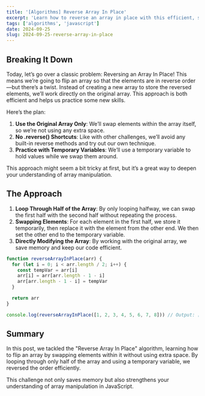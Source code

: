 ```yaml
---
title: '[Algorithms] Reverse Array In Place'
excerpt: 'Learn how to reverse an array in place with this efficient, space-saving technique. In this post, we’ll explore swapping elements directly within the original array without creating a new one, practicing some key array manipulation skills along the way. Perfect for those looking to level up their JavaScript skills!'
tags: ['algorithms', 'javascript']
date: 2024-09-25
slug: 2024-09-25-reverse-array-in-place
---
```


## Breaking It Down

Today, let’s go over a classic problem: Reversing an Array In Place! This means we’re going to flip an array so that the elements are in reverse order—but there’s a twist. Instead of creating a new array to store the reversed elements, we’ll work directly on the original array. This approach is both efficient and helps us practice some new skills.

Here’s the plan:

1. **Use the Original Array Only**: We’ll swap elements within the array itself, so we’re not using any extra space.
2. **No .reverse() Shortcuts**: Like with other challenges, we’ll avoid any built-in reverse methods and try out our own technique.
3. **Practice with Temporary Variables**: We’ll use a temporary variable to hold values while we swap them around.

This approach might seem a bit tricky at first, but it’s a great way to deepen your understanding of array manipulation.

## The Approach

1. **Loop Through Half of the Array**: By only looping halfway, we can swap the first half with the second half without repeating the process.
2. **Swapping Elements**: For each element in the first half, we store it temporarily, then replace it with the element from the other end. We then set the other end to the temporary variable.
3. **Directly Modifying the Array**: By working with the original array, we save memory and keep our code efficient.

```javascript
function reverseArrayInPlace(arr) {
  for (let i = 0; i < arr.length / 2; i++) {
    const tempVar = arr[i]
    arr[i] = arr[arr.length - 1 - i]
    arr[arr.length - 1 - i] = tempVar
  }

  return arr
}

console.log(reverseArrayInPlace([1, 2, 3, 4, 5, 6, 7, 8])) // Output: [8, 7, 6, 5, 4, 3, 2, 1]
```

## Summary

In this post, we tackled the "Reverse Array In Place" algorithm, learning how to flip an array by swapping elements within it without using extra space. By looping through only half of the array and using a temporary variable, we reversed the order efficiently.

This challenge not only saves memory but also strengthens your understanding of array manipulation in JavaScript.
